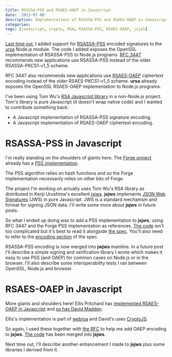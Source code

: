 ```yaml
---
title: RSSSSA-PSS and RSAES-OAEP in Javascript
date: '2013-07-06'
description: Implementations of RSSSSA-PSS and RSAES-OAEP in Javascript, with some help from giants
categories:
tags: [javascript, crypto, RSA, RSASSA-PSS, RSAES-OAEP, jsjws]
---
```


[Last time out](/rsassa-pss-in-node-js), I added support for [RSASSA-PSS](http://tools.ietf.org/html/rfc3447#section-8.1) encoded signatures to the [ursa](https://github.com/Obvious/ursa) Node.js module. The code I added exposes the OpenSSL implementation of RSASSA-PSS to Node.js programs. [RFC 3447](http://tools.ietf.org/html/rfc3447) recommends new applications use RSASSA-PSS instead of the older RSASSA-PKCS1-v1_5 scheme.

RFC 3447 also recommends new applications use [RSAES-OAEP](http://tools.ietf.org/html/rfc3447#section-7.1) ciphertext encoding instead of the older RSAES-PKCS1-v1\_5 scheme. __ursa__ already exposes the OpenSSL RSAES-OAEP implementation to Node.js programs.

I've been using Tom Wu's [RSA Javascript library](http://www-cs-students.stanford.edu/~tjw/jsbn/) in a non-Node.js project. Tom's library is pure Javascript (it doesn't wrap native code) and I wanted to contribute something back:

- A Javascript implementation of RSASSA-PSS signature encoding.
- A Javascript implementation of RSAES-OAEP ciphertext encoding.

# RSASSA-PSS in Javascript

I'm really standing on the shoulders of giants here. The [Forge project](https://github.com/digitalbazaar/forge) already has a [PSS implementation](https://github.com/digitalbazaar/forge/blob/master/js/pss.js).

The PSS algorithm relies on hash functions and so the Forge implementation
necessarily relies on other bits of Forge.

The project I'm working on actually uses Tom Wu's RSA library as distributed in
Kenji Urushima's excellent [jsjws](http://kjur.github.io/jsjws/). __jsjws__ implements [JSON Web Signatures](http://tools.ietf.org/html/draft-ietf-jose-json-web-signature-13) (JWS) in pure Javascript. JWS is a standard mechanism and format for signing JSON data. I'll write some more about __jsjws__ in future posts.

So what I ended up doing was to add a PSS implementation to __jsjws__, using
RFC 3447 and the Forge PSS implementation as references. [The code](https://github.com/kjur/jsjws/commit/7e9641b60ac175ceaa736a7b69ffc3d399aef239) isn't too complicated but it's best to read it alongside [the spec](http://tools.ietf.org/html/rfc3447#section-8.1). You'll also need to refer to the [encoding section](http://tools.ietf.org/html/rfc3447#section-9.1) of the spec.

RSASSA-PSS encoding is now merged into __jwjws__ mainline. In a future post I'll describe a simple signing and verification library I wrote which makes it easy to use PSS (and OAEP) for common cases on Node.js or in the browser. I'll also describe some interoperability tests I ran between OpenSSL, Node.js and browser.

# RSAES-OAEP in Javascript

More giants and shoulders here! Ellis Pritchard has [implemented RSAES-OAEP in Javascript](http://webrsa.cvs.sourceforge.net/viewvc/webrsa/Client/RSAES-OAEP.js?content-type=text%2Fplain) and [so has David Madden](https://groups.google.com/forum/#!topic/crypto-js/VotElO00yHc). 

Ellis's implementation is part of [webrsa](http://webrsa.sourceforge.net/) and David's uses [CryptoJS](https://code.google.com/p/crypto-js/).

So again, I used these together with [the RFC](http://tools.ietf.org/html/rfc3447#section-7.1) to help me add OAEP encoding to __jsjws__. [The code](https://github.com/kjur/jsjws/commit/4a2d8958c82100bf0fecfda9933bb399a83b8b14#) has been merged into __jsjws__.

Next time out, I'll describe another enhancement I made to __jsjws__ plus some libraries I derived from it.

